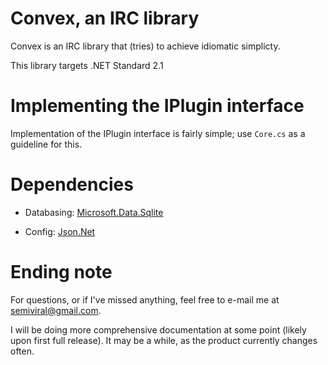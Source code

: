 # Convex, an IRC library

 Convex is an IRC library that (tries) to achieve idiomatic simplicty.

 This library targets .NET Standard 2.1

# Implementing the IPlugin interface

 Implementation of the IPlugin interface is fairly simple; use `Core.cs` as a guideline for this.

# Dependencies

 - Databasing: [Microsoft.Data.Sqlite](https://github.com/aspnet/Microsoft.Data.Sqlite)

 - Config: [Json.Net](http://www.newtonsoft.com/json)

# Ending note

 For questions, or if I've missed anything, feel free to e-mail me at semiviral@gmail.com.

 I will be doing more comprehensive documentation at some point (likely upon first full release). It may be a while, as the product currently changes often.
